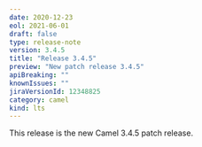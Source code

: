 ```yaml
---
date: 2020-12-23
eol: 2021-06-01
draft: false
type: release-note
version: 3.4.5
title: "Release 3.4.5"
preview: "New patch release 3.4.5"
apiBreaking: ""
knownIssues: ""
jiraVersionId: 12348825
category: camel
kind: lts
---
```


This release is the new Camel 3.4.5 patch release.
